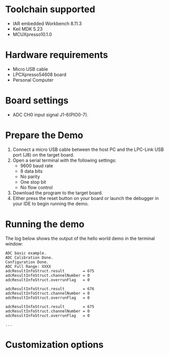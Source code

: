 Toolchain supported
===================
- IAR embedded Workbench 8.11.3
- Keil MDK 5.23
- MCUXpresso10.1.0

Hardware requirements
=====================
- Micro USB cable
- LPCXpresso54608 board
- Personal Computer

Board settings
==============
- ADC CH0 input signal J1-6(PIO0-7).

Prepare the Demo
================
1.  Connect a micro USB cable between the host PC and the LPC-Link USB port (J8) on the target board.
2.  Open a serial terminal with the following settings:
    - 9600 baud rate
    - 8 data bits
    - No parity
    - One stop bit
    - No flow control
3.  Download the program to the target board.
4.  Either press the reset button on your board or launch the debugger in your IDE to begin running the demo.

Running the demo
================
The log below shows the output of the hello world demo in the terminal window:
~~~~~~~~~~~~~~~~~~~~~~~~~~~~~~~~~~~
ADC basic example.
ADC Calibration Done.
Configuration Done.
ADC Full Range: XXXX
adcResultInfoStruct.result        = 675
adcResultInfoStruct.channelNumber = 0
adcResultInfoStruct.overrunFlag   = 0

adcResultInfoStruct.result        = 676
adcResultInfoStruct.channelNumber = 0
adcResultInfoStruct.overrunFlag   = 0

adcResultInfoStruct.result        = 675
adcResultInfoStruct.channelNumber = 0
adcResultInfoStruct.overrunFlag   = 0

...
~~~~~~~~~~~~~~~~~~~~~~~~~~~~~~~~~~~
Customization options
=====================

